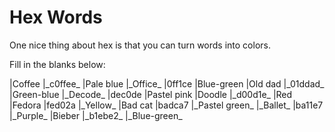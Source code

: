 # Hex Words

One nice thing about hex is that you can turn words into colors. 

Fill in the blanks below:

<table data-code-cols="2">
|Coffee     |_c0ffee_ |Pale blue
|_Office_   |0ff1ce   |Blue-green
|Old dad    |_01ddad_ |Green-blue
|_Decode_   |dec0de   |Pastel pink
|Doodle     |_d00d1e_ |Red
|Fedora     |fed02a   |_Yellow_
|Bad cat    |badca7   |_Pastel green_
|_Ballet_   |ba11e7   |_Purple_
|Bieber     |_b1ebe2_ |_Blue-green_
</table>